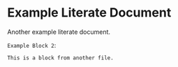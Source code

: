 # Example Literate Document

Another example literate document.

`Example Block 2`:
```txt
This is a block from another file.
```
